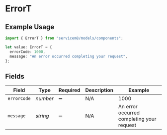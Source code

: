# ErrorT

## Example Usage

```typescript
import { ErrorT } from "servicem8/models/components";

let value: ErrorT = {
  errorCode: 1000,
  message: "An error occurred completing your request",
};
```

## Fields

| Field                                     | Type                                      | Required                                  | Description                               | Example                                   |
| ----------------------------------------- | ----------------------------------------- | ----------------------------------------- | ----------------------------------------- | ----------------------------------------- |
| `errorCode`                               | *number*                                  | :heavy_minus_sign:                        | N/A                                       | 1000                                      |
| `message`                                 | *string*                                  | :heavy_minus_sign:                        | N/A                                       | An error occurred completing your request |